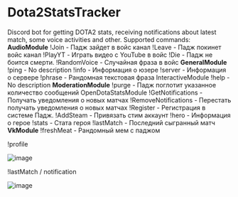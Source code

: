 # Dota2StatsTracker
Discord bot for getting DOTA2 stats, receiving notifications about latest match, some voice activities and other.
Supported commands:
**AudioModule** 
!Join - Падж зайдет в войс канал 
!Leave - Падж покинет войс канал 
!PlayYT - Играть видео с YouTube в войс 
!Die - Падж не боится смерти. 
!RandomVoice - Случайная фраза в войс 
**GeneralModule**
!ping - No description 
!info - Информация о юзере 
!server - Информация о сервере 
!phrase - Рандомная текстовая фраза 
InteractiveModule 
!help - No description 
**ModerationModule** 
!purge - Падж поглотит указанное количество сообщений 
OpenDotaStatsModule 
!GetNotifications - Получать уведомления о новых матчах 
!RemoveNotifications - Перестать получать уведомления о новых матчах 
!Register - Регистрация в системе Падж. 
!AddSteam - Привязать стим аккаунт 
!hero - Информация о герое 
!stats - Стата героя 
!lastMatch - Последний сыгранный матч 
**VkModule** 
!freshMeat - Рандомный мем с паджом

!profile


![image](https://github.com/VladyaRazumist/Dota2StatsTracker/assets/45969614/d9528803-3fe3-4a6b-ba7e-31423d5ecace)

!lastMatch / notification


![image](https://github.com/VladyaRazumist/Dota2StatsTracker/assets/45969614/4d53d466-06d4-4d66-a627-281f9dbbce59)

